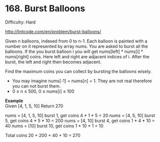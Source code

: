 # 168. Burst Balloons

Difficulty: Hard

http://lintcode.com/en/problem/burst-balloons/

Given n balloons, indexed from 0 to n-1. Each balloon is painted with a number on it represented by array nums. You are asked to burst all the balloons. If the you burst balloon i you will get nums[left] * nums[i] * nums[right] coins. Here left and right are adjacent indices of i. After the burst, the left and right then becomes adjacent.

Find the maximum coins you can collect by bursting the balloons wisely.
- You may imagine nums[-1] = nums[n] = 1. They are not real therefore you can not burst them.
- 0 ≤ n ≤ 500, 0 ≤ nums[i] ≤ 100

**Example**  
Given [4, 1, 5, 10]
Return 270

nums = [4, 1, 5, 10] burst 1, get coins 4 * 1 * 5 = 20
nums = [4, 5, 10]    burst 5, get coins 4 * 5 * 10 = 200 
nums = [4, 10]       burst 4, get coins 1 * 4 * 10 = 40
nums = [10]          burst 10, get coins 1 * 10 * 1 = 10

Total coins 20 + 200 + 40 + 10 = 270
